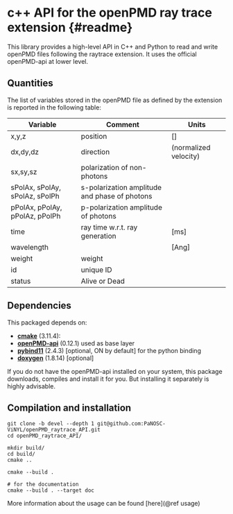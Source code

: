 c++ API for the openPMD ray trace extension  {#readme}
======================================================

This library provides a high-level API in C++ and Python to read and write openPMD files following the raytrace extension.
It uses the official openPMD-api at lower level.


Quantities
------------------------------
The list of variables stored in the openPMD file as defined by the extension is reported in the following table:

	
| Variable                       | Comment                                       | Units                    |
| ---------                      | ----------------                              | ------------------------ |
| x,y,z                          | position                                      | []                       |
| dx,dy,dz                       | direction                                     | (normalized velocity)    |
| sx,sy,sz                       | polarization of non-photons                   |                          |
| sPolAx, sPolAy, sPolAz, sPolPh | s-polarization amplitude and phase of photons |                          |
| pPolAx, pPolAy, pPolAz, pPolPh | p-polarization amplitude of photons           |                          |
| time                           | ray time w.r.t. ray generation                | [ms]                     |
| wavelength                     |                                               | [Ang]                    |
| weight                         | weight                                        |                          |
| id                             | unique ID                                     |                          |
| status                         | Alive or Dead                                 |                          |

	

Dependencies
------------------------------
This packaged depends on:
 - [**cmake**](https://cmake.org) (3.11.4): 
 - [**openPMD-api**](https://www.openpmd.org/openPMD-api/) (0.12.1) used as base layer
 - [**pybind11**](https://github.com/pybind/pybind11) (2.4.3) [optional, ON by default] for the python binding 
 - [**doxygen**](https://doxygen.nl) (1.8.14) [optional]
 
 If you do not have the openPMD-api installed on your system, this package downloads, compiles and install it for you. But installing it separately is highly advisable.
 

Compilation and installation
------------------------------
```
git clone -b devel --depth 1 git@github.com:PaNOSC-ViNYL/openPMD_raytrace_API.git
cd openPMD_raytrace_API/

mkdir build/
cd build/
cmake ..

cmake --build .

# for the documentation
cmake --build . --target doc
```


More information about the usage can be found [here](@ref usage)

